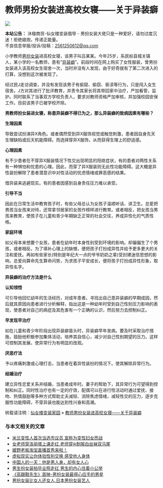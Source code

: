 # 教师男扮女装进高校女寝——关于异装癖

![](https://www.xiannvlou.cn/wp-content/uploads/2016/05/co160221005T5-0.jpg)

**本站公告：** 沐楹商贸-仙女楼变装倡导 - 男扮女装大佬只是一种爱好，请勿过度沉迷！拒绝娘炮，传递正能量。  
不良信息举报/投诉/投稿：2561250612@qq.com

小学教师[男扮女装](https://www.xiannvlou.cn)进高校女寝，该男子叫吕某某。今年25岁，系民权县城关镇人，某小学的一名教师，患有“[异装癖](https://www.xiannvlou.cn)”。前段时间在网上购买了女性服装，曾男扮女装进入该高校女生宿舍一次，当时并没有人发现，由于好奇就有了第二次进入的打算，没想到这次被发现了。

经过民J走访调查，并没有发现该男子有偷窥、偷窃、亵渎等行为，只是闯入女生宿舍。J方对其进行了批评教育，并责令其家长将其带回家中治疗，严加看管，监护。同时联系了当事双方学校负责人，要求对教师资格严加审核，并加强校园安保工作。目前该男子已被学校开除。

**男教师扮女装进女寝，称患异装癖不得已为之，那么异装癖的致病因素有哪些？**

**生理因素**

导致尝试扮演异X角色。或者偶然受到异X服饰视觉或触觉刺激，患者因自身先天生理缺陷或后天机能障碍。而选择穿异X服饰，从而获得生理上的舒适感。

**心理因素**

有不少患者在不穿异X服装情况下性交出现明显的阳痉症状，有的患者对两性关系有一种惧怕和忧患的心理。因此，而穿了异X服装则无此性功能障碍。这大概是异性装扮解除了患者潜意识中对性活动的忧虑情绪或罪恶感的结果。

借异装来逃避现实。有的患者因感到自身责任压力难以承受。

**引导不当**

因此在日常生活中教育孩子时，有些父母总认为女孩子温顺听话、讲卫生。总爱把男孩当女孩来对待，还常拿邻居家的女孩作榜样进行教育。或者相反，把女孩当男孩来教育，使孩子在儿童和青少年期缺乏正常的社会交往，养成异性化的气质性格。

**家庭环境**

如父母本来想要个女孩，患者在幼年时本身性别受到环境的影响。却偏偏生了个男孩，或者相反。为了填补心理上的缺憾，便把孩子打扮成异性并给予更多更大的关注和爱抚。再如有些家长(特别是年纪大一点的爷爷奶奶之辈)受封建迷信思想的影响，总爱向算命先生算命问势，为求孩子平安成长，便将孩子打扮成异性形象，取异性名字。

**异装癖的治疗方法是什么**

**认知领悟**

可引导他回忆幼年的生活经历，对成年患者。寻找出自己患异装癖的早期成因，然后就其原因向患者进行分析解释，指出这是一种幼年时受到自己性别压力影响的表现，使患者对自己的病症及其危害有一个正确的认识，然后努力去控制纠正。

**早发现早治疗**

如在儿童和青少年阶段出现异装癖苗头时，异装癖早年发病。要及时采取治疗措施，鼓励他积极参加集体活动，培养其自信心，减少对自己性别期望的压力。这样可控制其发展，使异常行为有明显的改观。

**厌恶疗法**

予以疼痛刺激或心理打击，当患者在着异性装扮的情况下。使其解除异常行为。

**结婚治疗**

建立异性恋爱关系并结婚，当患者成年时。妻子的帮助下，其异常行为可望得到控制和纠正。同时性治疗也有一定的疗效，配偶可以在进行性活动时通过爱抚、接吻、热情鼓励等多种方式帮助丈夫减轻、消除焦虑情绪，减轻性交的压力，逐步克服性功能障碍，不穿异装也能达到性兴奋和高潮。

转载请注明：[仙女楼变装家园](https://www.xiannvlou.cn/) » [教师男扮女装进高校女寝——关于异装癖](https://www.xiannvlou.cn/3789.html)

### 与本文相关的文章

- [米兰变性人首次当选市议员 宣称为变性妇女而战](https://www.xiannvlou.cn/10207.html)
- [女老师穿洛丽塔上课走红,老师穿jk制服白丝袜双马尾](https://www.xiannvlou.cn/10180.html)
- [媛野老板淘宝直播首秀来啦！](https://www.xiannvlou.cn/9548.html)
- [虚拟现实让你体验性别交换 感受他人身体](https://www.xiannvlou.cn/4063.html)
- [中国人的一天：他是男人身，却有女人心](https://www.xiannvlou.cn/4030.html)
- [男生扮女装拍毕业照走红 男生的内心住着小公举](https://www.xiannvlou.cn/3877.html)
- [《高跟鞋先生》首映-男扮女装最得心应手的男星](https://www.xiannvlou.cn/3537.html)
- [男扮女装比女人还女人,日本男扮女装艺人](https://www.xiannvlou.cn/2348.html)